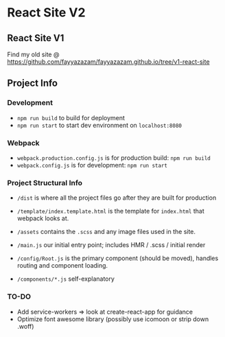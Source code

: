 # React Site V2

## React Site V1
Find my old site @ https://github.com/fayyazazam/fayyazazam.github.io/tree/v1-react-site

## Project Info

### Development
- `npm run build` to build for deployment
- `npm run start` to start dev environment on `localhost:8080`

### Webpack
- `webpack.production.config.js` is for production build: `npm run build`
- `webpack.config.js` is for development: `npm run start`

### Project Structural Info
- `/dist` is where all the project files go after they are built for production
- `/template/index.template.html` is the template for `index.html` that webpack looks at.
- `/assets` contains the `.scss` and any image files used in the site.

- `/main.js` our initial entry point; includes HMR / .scss / initial render 
- `/config/Root.js` is the primary component (should be moved), handles routing and component loading.
- `/components/*.js` self-explanatory

### TO-DO
- Add service-workers => look at create-react-app for guidance
- Optimize font awesome library (possibly use icomoon or strip down .woff)
